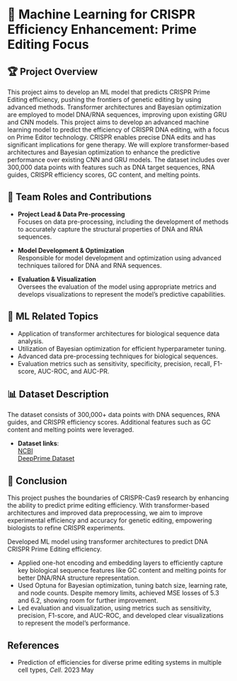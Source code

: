# 🧬 Machine Learning for CRISPR Efficiency Enhancement: Prime Editing Focus

## 🏆 Project Overview
This project aims to develop an ML model that predicts CRISPR Prime Editing efficiency, pushing the frontiers of genetic editing by using advanced methods. Transformer architectures and Bayesian optimization are employed to model DNA/RNA sequences, improving upon existing GRU and CNN models. This project aims to develop an advanced machine learning model to predict the efficiency of CRISPR DNA editing, with a focus on Prime Editor technology. CRISPR enables precise DNA edits and has significant implications for gene therapy. We will explore transformer-based architectures and Bayesian optimization to enhance the predictive performance over existing CNN and GRU models. The dataset includes over 300,000 data points with features such as DNA target sequences, RNA guides, CRISPR efficiency scores, GC content, and melting points.


## 👥 Team Roles and Contributions

- **Project Lead & Data Pre-processing**  
  Focuses on data pre-processing, including the development of methods to accurately capture the structural properties of DNA and RNA sequences.

- **Model Development & Optimization**  
  Responsible for model development and optimization using advanced techniques tailored for DNA and RNA sequences.

- **Evaluation & Visualization**  
  Oversees the evaluation of the model using appropriate metrics and develops visualizations to represent the model’s predictive capabilities.


## 🔧 ML Related Topics

- Application of transformer architectures for biological sequence data analysis.
- Utilization of Bayesian optimization for efficient hyperparameter tuning.
- Advanced data pre-processing techniques for biological sequences.
- Evaluation metrics such as sensitivity, specificity, precision, recall, F1-score, AUC-ROC, and AUC-PR.

## 📊 Dataset Description

The dataset consists of 300,000+ data points with DNA sequences, RNA guides, and CRISPR efficiency scores. Additional features such as GC content and melting points were leveraged.

- **Dataset links**:  
  [NCBI](https://www.ncbi.nlm.nih.gov/sra/SRX18661809[accn])  
  [DeepPrime Dataset](https://github.com/yumin-c/DeepPrime/blob/master/data/DeepPrime_dataset_final_Feat8.csv)



## 🎯 Conclusion

This project pushes the boundaries of CRISPR-Cas9 research by enhancing the ability to predict prime editing efficiency. With transformer-based architectures and improved data preprocessing, we aim to improve experimental efficiency and accuracy for genetic editing, empowering biologists to refine CRISPR experiments.

Developed ML model using transformer architectures to predict DNA CRISPR Prime Editing efficiency. 
-	Applied one-hot encoding and embedding layers to efficiently capture key biological sequence features like GC content and melting points for better DNA/RNA structure representation.
-	Used Optuna for Bayesian optimization, tuning batch size, learning rate, and node counts. Despite memory limits, achieved MSE losses of 5.3 and 6.2, showing room for further improvement.
-	Led evaluation and visualization, using metrics such as sensitivity, precision, F1-score, and AUC-ROC, and developed clear visualizations to represent the model’s performance.


## References
- Prediction of efficiencies for diverse prime editing systems in multiple cell types, *Cell*. 2023 May
